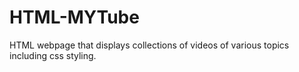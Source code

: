# HTML-MYTube
HTML webpage that displays collections of videos of various topics including css styling.
